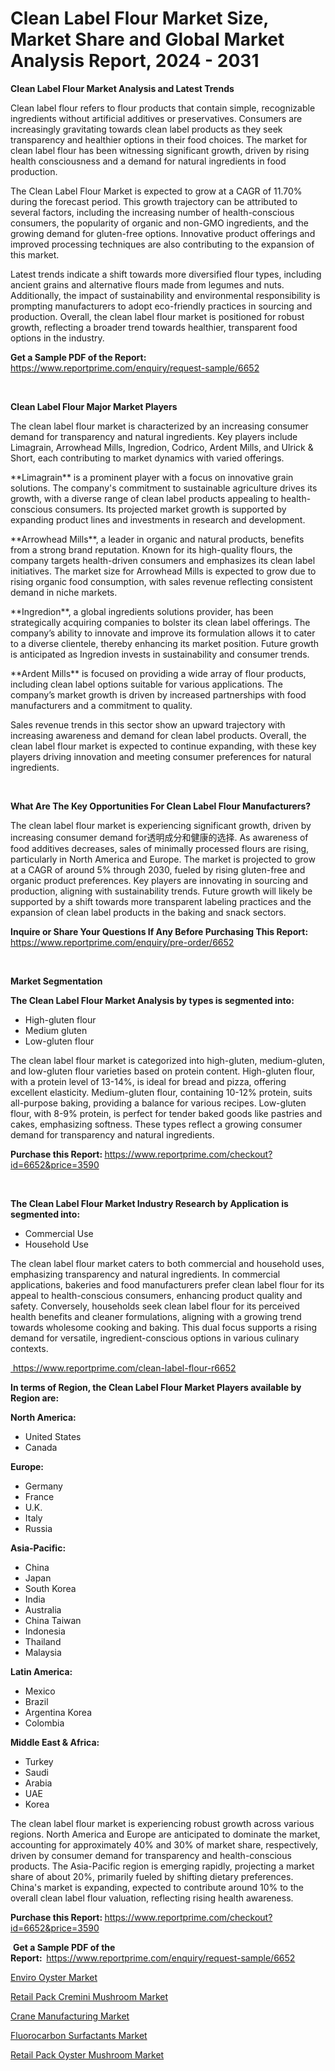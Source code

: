 <p><h1>Clean Label Flour Market Size, Market Share and Global Market Analysis Report, 2024 - 2031</h1></p><p><strong>Clean Label Flour Market Analysis and Latest Trends</strong></p>
<p><p>Clean label flour refers to flour products that contain simple, recognizable ingredients without artificial additives or preservatives. Consumers are increasingly gravitating towards clean label products as they seek transparency and healthier options in their food choices. The market for clean label flour has been witnessing significant growth, driven by rising health consciousness and a demand for natural ingredients in food production.</p><p>The Clean Label Flour Market is expected to grow at a CAGR of 11.70% during the forecast period. This growth trajectory can be attributed to several factors, including the increasing number of health-conscious consumers, the popularity of organic and non-GMO ingredients, and the growing demand for gluten-free options. Innovative product offerings and improved processing techniques are also contributing to the expansion of this market.</p><p>Latest trends indicate a shift towards more diversified flour types, including ancient grains and alternative flours made from legumes and nuts. Additionally, the impact of sustainability and environmental responsibility is prompting manufacturers to adopt eco-friendly practices in sourcing and production. Overall, the clean label flour market is positioned for robust growth, reflecting a broader trend towards healthier, transparent food options in the industry.</p></p>
<p><strong>Get a Sample PDF of the Report:&nbsp;</strong> <a href="https://www.reportprime.com/enquiry/request-sample/6652?utm_campaign=1094&utm_medium=2&utm_source=Github&utm_content=ia&utm_term=10102024&utm_id=clean-label-flour">https://www.reportprime.com/enquiry/request-sample/6652</a></p>
<p>&nbsp;</p>
<p><strong>Clean Label Flour Major Market Players</strong></p>
<p><p>The clean label flour market is characterized by an increasing consumer demand for transparency and natural ingredients. Key players include Limagrain, Arrowhead Mills, Ingredion, Codrico, Ardent Mills, and Ulrick & Short, each contributing to market dynamics with varied offerings.</p><p>**Limagrain** is a prominent player with a focus on innovative grain solutions. The company's commitment to sustainable agriculture drives its growth, with a diverse range of clean label products appealing to health-conscious consumers. Its projected market growth is supported by expanding product lines and investments in research and development.</p><p>**Arrowhead Mills**, a leader in organic and natural products, benefits from a strong brand reputation. Known for its high-quality flours, the company targets health-driven consumers and emphasizes its clean label initiatives. The market size for Arrowhead Mills is expected to grow due to rising organic food consumption, with sales revenue reflecting consistent demand in niche markets.</p><p>**Ingredion**, a global ingredients solutions provider, has been strategically acquiring companies to bolster its clean label offerings. The company’s ability to innovate and improve its formulation allows it to cater to a diverse clientele, thereby enhancing its market position. Future growth is anticipated as Ingredion invests in sustainability and consumer trends.</p><p>**Ardent Mills** is focused on providing a wide array of flour products, including clean label options suitable for various applications. The company’s market growth is driven by increased partnerships with food manufacturers and a commitment to quality.</p><p>Sales revenue trends in this sector show an upward trajectory with increasing awareness and demand for clean label products. Overall, the clean label flour market is expected to continue expanding, with these key players driving innovation and meeting consumer preferences for natural ingredients.</p></p>
<p>&nbsp;</p>
<p><strong>What Are The Key Opportunities For Clean Label Flour Manufacturers?</strong></p>
<p><p>The clean label flour market is experiencing significant growth, driven by increasing consumer demand for透明成分和健康的选择. As awareness of food additives decreases, sales of minimally processed flours are rising, particularly in North America and Europe. The market is projected to grow at a CAGR of around 5% through 2030, fueled by rising gluten-free and organic product preferences. Key players are innovating in sourcing and production, aligning with sustainability trends. Future growth will likely be supported by a shift towards more transparent labeling practices and the expansion of clean label products in the baking and snack sectors.</p></p>
<p><strong>Inquire or Share Your Questions If Any Before Purchasing This Report:</strong> <a href="https://www.reportprime.com/enquiry/pre-order/6652?utm_campaign=1094&utm_medium=2&utm_source=Github&utm_content=ia&utm_term=10102024&utm_id=clean-label-flour">https://www.reportprime.com/enquiry/pre-order/6652</a></p>
<p>&nbsp;</p>
<p><strong>Market Segmentation</strong></p>
<p><strong>The Clean Label Flour Market Analysis by types is segmented into:</strong></p>
<p><ul><li>High-gluten flour</li><li>Medium gluten</li><li>Low-gluten flour</li></ul></p>
<p><p>The clean label flour market is categorized into high-gluten, medium-gluten, and low-gluten flour varieties based on protein content. High-gluten flour, with a protein level of 13-14%, is ideal for bread and pizza, offering excellent elasticity. Medium-gluten flour, containing 10-12% protein, suits all-purpose baking, providing a balance for various recipes. Low-gluten flour, with 8-9% protein, is perfect for tender baked goods like pastries and cakes, emphasizing softness. These types reflect a growing consumer demand for transparency and natural ingredients.</p></p>
<p><strong>Purchase this Report:&nbsp;</strong><a href="https://www.reportprime.com/checkout?id=6652&price=3590&utm_campaign=1094&utm_medium=2&utm_source=Github&utm_content=ia&utm_term=10102024&utm_id=clean-label-flour">https://www.reportprime.com/checkout?id=6652&price=3590</a></p>
<p>&nbsp;</p>
<p><strong>The Clean Label Flour Market Industry Research by Application is segmented into:</strong></p>
<p><ul><li>Commercial Use</li><li>Household Use</li></ul></p>
<p><p>The clean label flour market caters to both commercial and household uses, emphasizing transparency and natural ingredients. In commercial applications, bakeries and food manufacturers prefer clean label flour for its appeal to health-conscious consumers, enhancing product quality and safety. Conversely, households seek clean label flour for its perceived health benefits and cleaner formulations, aligning with a growing trend towards wholesome cooking and baking. This dual focus supports a rising demand for versatile, ingredient-conscious options in various culinary contexts.</p></p>
<p><a href="https://www.reportprime.com/clean-label-flour-r6652?utm_campaign=1094&utm_medium=2&utm_source=Github&utm_content=ia&utm_term=10102024&utm_id=clean-label-flour">&nbsp;https://www.reportprime.com/clean-label-flour-r6652</a></p>
<p><strong>In terms of Region, the Clean Label Flour Market Players available by Region are:</strong></p>
<p>
    <p> <strong> North America: </strong>
        <ul>
            <li>United States</li>
            <li>Canada</li>
        </ul>
        </p> 
    <p> <strong> Europe: </strong>
        <ul>
            <li>Germany</li>
            <li>France</li>
            <li>U.K.</li>
            <li>Italy</li>
            <li>Russia</li>
        </ul>
        </p> 
    <p> <strong> Asia-Pacific: </strong>
        <ul>
            <li>China</li>
            <li>Japan</li>
            <li>South Korea</li>
            <li>India</li>
            <li>Australia</li>
            <li>China Taiwan</li>
            <li>Indonesia</li>
            <li>Thailand</li>
            <li>Malaysia</li>
        </ul>
        </p> 
    <p> <strong> Latin America: </strong>
        <ul>
            <li>Mexico</li>
            <li>Brazil</li>
            <li>Argentina Korea</li>
            <li>Colombia</li>
        </ul>
        </p> 
    <p> <strong> Middle East & Africa: </strong>
        <ul>
            <li>Turkey</li>
            <li>Saudi</li>
            <li>Arabia</li>
            <li>UAE</li>
            <li>Korea</li>
        </ul>
    </p>
    </p>
<p><p>The clean label flour market is experiencing robust growth across various regions. North America and Europe are anticipated to dominate the market, accounting for approximately 40% and 30% of market share, respectively, driven by consumer demand for transparency and health-conscious products. The Asia-Pacific region is emerging rapidly, projecting a market share of about 20%, primarily fueled by shifting dietary preferences. China's market is expanding, expected to contribute around 10% to the overall clean label flour valuation, reflecting rising health awareness.</p></p>
<p><strong>Purchase this Report: </strong><a href="https://www.reportprime.com/checkout?id=6652&price=3590&utm_campaign=1094&utm_medium=2&utm_source=Github&utm_content=ia&utm_term=10102024&utm_id=clean-label-flour">https://www.reportprime.com/checkout?id=6652&price=3590</a></p>
<p>&nbsp;<strong>Get a Sample PDF of the Report:&nbsp;&nbsp;</strong><a href="https://www.reportprime.com/enquiry/request-sample/6652?utm_campaign=1094&utm_medium=2&utm_source=Github&utm_content=ia&utm_term=10102024&utm_id=clean-label-flour">https://www.reportprime.com/enquiry/request-sample/6652</a></p>
<p><strong></strong></p>
<p><p><a href="https://github.com/LilianFaulkner65/Market-Research-Report-List-1/blob/main/enviro-oyster-market.md?utm_campaign=1094&utm_medium=2&utm_source=Github&utm_content=ia&utm_term=10102024&utm_id=clean-label-flour">Enviro Oyster Market</a></p><p><a href="https://issuu.com/reportprime-2/docs/retail-pack-cremini-mushroom-market_e0987af3f6a222?utm_campaign=1094&utm_medium=2&utm_source=Github&utm_content=ia&utm_term=10102024&utm_id=clean-label-flour">Retail Pack Cremini Mushroom Market</a></p><p><a href="https://www.linkedin.com/pulse/analyzing-crane-manufacturing-market-dynamics-growth-drivers-flwyf?utm_campaign=1094&utm_medium=2&utm_source=Github&utm_content=ia&utm_term=10102024&utm_id=clean-label-flour">Crane Manufacturing Market</a></p><p><a href="https://www.linkedin.com/pulse/fluorocarbon-surfactants-momentum-charting-65-cagr-path-2024-2031-huipe?utm_campaign=1094&utm_medium=2&utm_source=Github&utm_content=ia&utm_term=10102024&utm_id=clean-label-flour">Fluorocarbon Surfactants Market</a></p><p><a href="https://github.com/RuthLucas64/Market-Research-Report-List-1/blob/main/retail-pack-oyster-mushroom-market.md?utm_campaign=1094&utm_medium=2&utm_source=Github&utm_content=ia&utm_term=10102024&utm_id=clean-label-flour">Retail Pack Oyster Mushroom Market</a></p></p>